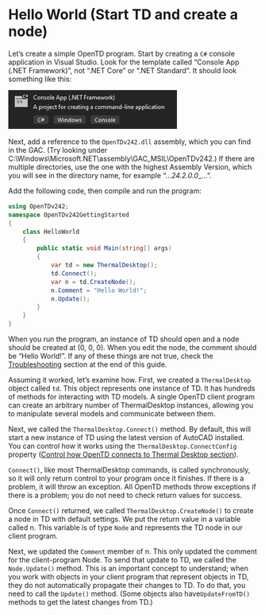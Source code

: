 # Hello World (Start TD and create a node)

Let’s create a simple OpenTD program. Start by creating a `C#` console application in Visual Studio. Look for the template called “Console App (.NET Framework)”, not “.NET Core” or “.NET Standard”. It should look something like this:

![A screenshot of a computer screen Description automatically generated with low confidence](../media/d47e44c0a654c0607631af3cacc32f6a.png)

Next, add a reference to the `OpenTDv242.dll` assembly, which you can find in the GAC. (Try looking under C:\\Windows\\Microsoft.NET\\assembly\\GAC_MSIL\\OpenTDv242.) If there are multiple directories, use the one with the highest Assembly Version, which you will see in the directory name, for example “…_24.2.0.0__...”.

Add the following code, then compile and run the program:

```csharp
using OpenTDv242;
namespace OpenTDv242GettingStarted
{
    class HelloWorld
    {
        public static void Main(string[] args)
        {
            var td = new ThermalDesktop();
            td.Connect();
            var n = td.CreateNode();
            n.Comment = "Hello World!";
            n.Update();
        }
    }
}
```

When you run the program, an instance of TD should open and a node should be created at (0, 0, 0). When you edit the node, the comment should be “Hello World!”. If any of these things are not true, check the [Troubleshooting](../troubleshooting.md) section at the end of this guide.

Assuming it worked, let’s examine how. First, we created a `ThermalDesktop` object called `td`. This object represents one instance of TD. It has hundreds of methods for interacting with TD models. A single OpenTD client program can create an arbitrary number of ThermalDesktop instances, allowing you to manipulate several models and communicate between them.

Next, we called the `ThermalDesktop.Connect()` method. By default, this will start a new instance of TD using the latest version of AutoCAD installed. You can control how it works using the `ThermalDesktop.ConnectConfig` property ([Control how OpenTD connects to Thermal Desktop section](../extras.md#control-how-opentd-connects-to-thermal-desktop)).

`Connect()`, like most ThermalDesktop commands, is called synchronously, so it will only return control to your program once it finishes. If there is a problem, it will throw an exception. All OpenTD methods throw exceptions if there is a problem; you do not need to check return values for success.

Once `Connect()` returned, we called `ThermalDesktop.CreateNode()` to create a node in TD with default settings. We put the return value in a variable called n. This variable is of type `Node` and represents the TD node in our client program.

Next, we updated the `Comment` member of n. This only updated the comment for the client-program Node. To send that update to TD, we called the `Node.Update()` method. This is an important concept to understand; when you work with objects in your client program that represent objects in TD, they do not automatically propagate their changes to TD. To do that, you need to call the `Update()` method. (Some objects also have`UpdateFromTD()` methods to get the latest changes from TD.)
